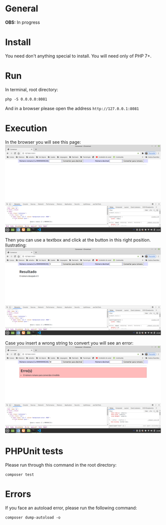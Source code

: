 # General

**OBS:** In progress


# Install

You need don't anything special to install. You will need only of PHP 7+.


# Run

In terminal, root directory:

```
php -S 0.0.0.0:8081
```

And in a browser please open the address `http://127.0.0.1:8081`


# Execution

In the browser you will see this page:
![home image](docs/images/home.png)

Then you can use a textbox and click at the button in this right position. Ilustrating:
![example 1 of roman conversion](docs/images/example-1-roman-conversion.png)

Case you insert a wrong string to convert you will see an error:
![example 1 error](docs/images/example-1-error.png)


# PHPUnit tests

Please run through this command in the root directory:

```
composer test
```


# Errors

If you face an autoload error, please run the following command:

```
composer dump-autoload -o
```